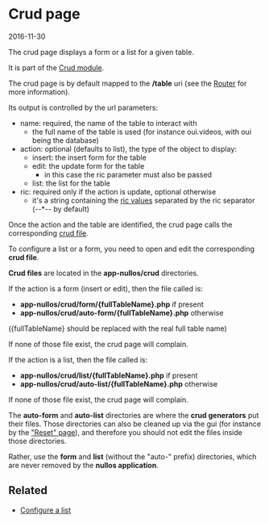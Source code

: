 Crud page
===============
2016-11-30


The crud page displays a form or a list for a given table.

It is part of the [Crud module](https://github.com/lingtalfi/nullos-admin/tree/master/doc/official/modules/crud-module.md).

The crud page is by default mapped to the **/table** uri (see the [Router](https://github.com/lingtalfi/nullos-admin/tree/master/doc/official/core-concepts/routing.md) for more information).


Its output is controlled by the url parameters:

- name: required, the name of the table to interact with
    - the full name of the table is used (for instance oui.videos, with oui being the database)
- action: optional (defaults to list), the type of the object to display:
    - insert: the insert form for the table
    - edit: the update form for the table
        - in this case the ric parameter must also be passed
    - list: the list for the table
- ric: required only if the action is update, optional otherwise
    - it's a string containing the [ric values](https://github.com/lingtalfi/nullos-admin/tree/master/doc/official/nomenclature-and-general-concepts/ric.md) separated by the ric separator (--*-- by default)  
    



Once the action and the table are identified, the crud page calls the corresponding [crud file](https://github.com/lingtalfi/nullos-admin/tree/master/doc/official/modules/crud-module/crud-file.md).

To configure a list or a form, you need to open and edit the corresponding **crud file**.

**Crud files** are located in the **app-nullos/crud** directories.

If the action is a form (insert or edit), then the file called is:

- **app-nullos/crud/form/{fullTableName}.php** if present
- **app-nullos/crud/auto-form/{fullTableName}.php** otherwise

({fullTableName} should be replaced with the real full table name)

If none of those file exist, the crud page will complain.

If the action is a list, then the file called is:

- **app-nullos/crud/list/{fullTableName}.php** if present
- **app-nullos/crud/auto-list/{fullTableName}.php** otherwise

If none of those file exist, the crud page will complain.

 
 
 
 
The **auto-form** and **auto-list** directories are where the **crud generators** put their files.
Those directories can also be cleaned up via the gui (for instance by the ["Reset" page](https://github.com/lingtalfi/nullos-admin/tree/master/doc/official/modules/quickstart-module/reset-page.md)),
and therefore you should not edit the files inside those directories.

Rather, use the **form** and **list** (without the "auto-" prefix) directories, which are never removed by the **nullos application**.
 
 
 
 
 Related
 -----------
 - [Configure a list](https://github.com/lingtalfi/nullos-admin/tree/master/doc/official/modules/crud-module/configure-a-list.md)



